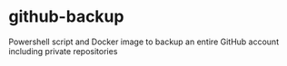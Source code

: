 # github-backup
Powershell script and Docker image to backup an entire GitHub account including private repositories
